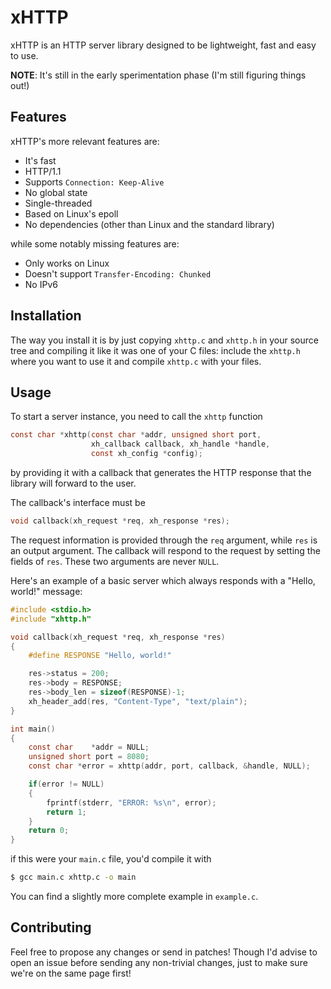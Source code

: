 # xHTTP
xHTTP is an HTTP server library designed to be lightweight, fast and easy to use. 

**NOTE**: It's still in the early sperimentation phase (I'm still figuring things out!)

## Features
xHTTP's more relevant features are:
- It's fast
- HTTP/1.1
- Supports `Connection: Keep-Alive`
- No global state
- Single-threaded
- Based on Linux's epoll
- No dependencies (other than Linux and the standard library)

while some notably missing features are:
- Only works on Linux
- Doesn't support `Transfer-Encoding: Chunked`
- No IPv6

## Installation
The way you install it is by just copying `xhttp.c` and `xhttp.h` in your source tree and compiling it like it was one of your C files: include the `xhttp.h` where you want to use it and compile `xhttp.c` with your files.

## Usage
To start a server instance, you need to call the `xhttp` function
```c
const char *xhttp(const char *addr, unsigned short port, 
                  xh_callback callback, xh_handle *handle, 
                  const xh_config *config);
```
by providing it with a callback that generates the HTTP response that the library will forward to the user.

The callback's interface must be
```c
void callback(xh_request *req, xh_response *res);
```
The request information is provided through the `req` argument, while `res` is an output argument. The callback will respond to the request by setting the fields of `res`. These two arguments are never `NULL`.

Here's an example of a basic server which always responds with a "Hello, world!" message:

```c
#include <stdio.h>
#include "xhttp.h"

void callback(xh_request *req, xh_response *res)
{
    #define RESPONSE "Hello, world!"

    res->status = 200;
    res->body = RESPONSE;
    res->body_len = sizeof(RESPONSE)-1;
    xh_header_add(res, "Content-Type", "text/plain");
}

int main()
{
    const char    *addr = NULL;
    unsigned short port = 8080;
    const char *error = xhttp(addr, port, callback, &handle, NULL);

    if(error != NULL)
    {
        fprintf(stderr, "ERROR: %s\n", error);
        return 1;
    }
    return 0;
}

``` 
if this were your `main.c` file, you'd compile it with
```sh
$ gcc main.c xhttp.c -o main
```

You can find a slightly more complete example in `example.c`.

## Contributing
Feel free to propose any changes or send in patches! Though I'd advise to open an issue before sending any non-trivial changes, just to make sure we're on the same page first!